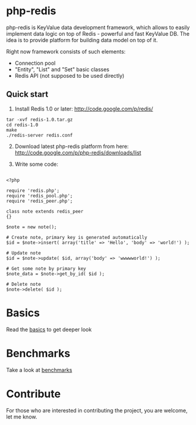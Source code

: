 # php-redis #

php-redis is KeyValue data development framework, which allows to easily implement data logic on top of Redis - powerful and fast KeyValue DB. The idea is to provide platform for building data model on top of it.

Right now framework consists of such elements:
  * Connection pool
  * "Entity", "List" and "Set" basic classes
  * Redis API (not supposed to be used directly)

## Quick start ##

1. Install Redis 1.0 or later: http://code.google.com/p/redis/
```
tar -xvf redis-1.0.tar.gz
cd redis-1.0
make
./redis-server redis.conf
```

2. Download latest php-redis platform from here: http://code.google.com/p/php-redis/downloads/list

3. Write some code:

```

<?php

require 'redis.php';
require 'redis_pool.php';
require 'redis_peer.php';

class note extends redis_peer
{}

$note = new note();

# Create note, primary key is generated automatically
$id = $note->insert( array('title' => 'Hello', 'body' => 'world!') );

# Update note
$id = $note->update( $id, array('body' => 'wwwwworld!') );

# Get some note by primary key
$note_data = $note->get_by_id( $id );

# Delete note
$note->delete( $id );

```

# Basics #

Read the [basics](http://code.google.com/p/php-redis/wiki/Basics) to get deeper look

# Benchmarks #

Take a look at [benchmarks](http://code.google.com/p/php-redis/wiki/Benchmarks)

# Contribute #

For those who are interested in contributing the project, you are welcome, let me know.